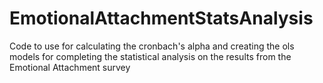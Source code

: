 # EmotionalAttachmentStatsAnalysis
Code to use for calculating the cronbach's alpha and creating the ols models for completing the statistical analysis on the results from the Emotional Attachment survey
